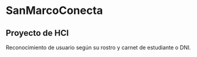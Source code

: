 # SanMarcoConecta
## Proyecto de HCI

Reconocimiento de usuario según su rostro y carnet de estudiante o DNI.